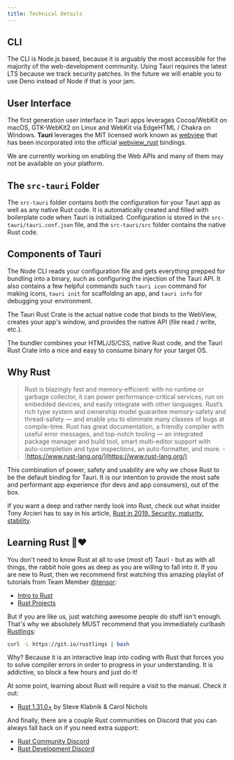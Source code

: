 ```yaml
---
title: Technical Details
---
```


## CLI

The CLI is Node.js based, because it is arguably the most accessible for the majority of the web-development community. Using Tauri requires the latest LTS because we track security patches. In the future we will enable you to use Deno instead of Node if that is your jam.

## User Interface

The first generation user interface in Tauri apps leverages Cocoa/WebKit on macOS, GTK-WebKit2 on Linux and WebKit via EdgeHTML / Chakra on Windows. **Tauri** leverages the MIT licensed work known as [webview](https://github.com/webview/webview) that has been incorporated into the official [webview_rust](https://github.com/webview/webview_rust) bindings.

<div className="alert alert--warning" role="alert">
  We are currently working on enabling the Web APIs and many of them may not be available on your platform.
</div>

## The `src-tauri` Folder

The `src-tauri` folder contains both the configuration for your Tauri app as well as any native Rust code. It is automatically created and filled with boilerplate code when Tauri is initialized. Configuration is stored in the `src-tauri/tauri.conf.json` file, and the `src-tauri/src` folder contains the native Rust code.

## Components of Tauri

The Node CLI reads your configuration file and gets everything prepped for bundling into a binary, such as configuring the injection of the Tauri API. It also contains a few helpful commands such `tauri icon` command for making icons, `tauri init` for scaffolding an app, and `tauri info` for debugging your environment.

The Tauri Rust Crate is the actual native code that binds to the WebView, creates your app's window, and provides the native API (file read / write, etc.).

The bundler combines your HTML/JS/CSS, native Rust code, and the Tauri Rust Crate into a nice and easy to consume binary for your target OS.

## Why Rust

> Rust is blazingly fast and memory-efficient: with no runtime or garbage collector, it can power performance-critical services, run on embedded devices, and easily integrate with other languages. Rust’s rich type system and ownership model guarantee memory-safety and thread-safety — and enable you to eliminate many classes of bugs at compile-time. Rust has great documentation, a friendly compiler with useful error messages, and top-notch tooling — an integrated package manager and build tool, smart multi-editor support with auto-completion and type inspections, an auto-formatter, and more. - [https://www.rust-lang.org/](https://www.rust-lang.org/)

This combination of power, safety and usability are why we chose Rust to be the default binding for Tauri. It is our intention to provide the most safe and performant app experience (for devs and app consumers), out of the box.

If you want a deep and rather nerdy look into Rust, check out what insider Tony Arcieri has to say in his article, [Rust in 2019. Security, maturity, stability](https://tonyarcieri.com/rust-in-2019-security-maturity-stability).

## Learning Rust 🦀❤️

You don't need to know Rust at all to use (most of) Tauri - but as with all things, the rabbit hole goes as deep as you are willing to fall into it. If you are new to Rust, then we recommend first watching this amazing playlist of tutorials from Team Member [@tensor](https://tensor-programming.com/):

- [Intro to Rust](https://www.youtube.com/playlist?list=PLJbE2Yu2zumDF6BX6_RdPisRVHgzV02NW)
- [Rust Projects](https://www.youtube.com/playlist?list=PLJbE2Yu2zumDD5vy2BuSHvFZU0a6RDmgb)

But if you are like us, just watching awesome people do stuff isn't enough. That's why we absolutely MUST recommend that you immediately curlbash [Rustlings](https://github.com/rust-lang/rustlings):

```bash
curl -L https://git.io/rustlings | bash
```

Why? Because it is an interactive leap into coding with Rust that forces you to solve compiler errors in order to progress in your understanding. It is addictive, so block a few hours and just do it!

At some point, learning about Rust will require a visit to the manual. Check it out:

- [Rust 1.31.0+](https://doc.rust-lang.org/stable/book/) by Steve Klabnik & Carol Nichols

And finally, there are a couple Rust communities on Discord that you can always fall back on if you need extra support:

- [Rust Community Discord](https://bit.ly/rust-community)
- [Rust Development Discord](https://discord.gg/SG3m9pk)

